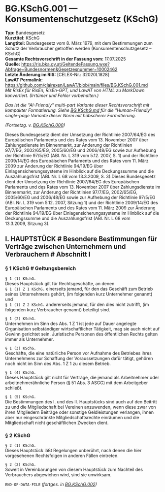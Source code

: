 # BG.KSchG.001 — Konsumentenschutzgesetz (KSchG)
**Typ:** Bundesgesetz  
**Kurztitel:** KSchG  
**Langtitel:** Bundesgesetz vom 8. März 1979, mit dem Bestimmungen zum Schutz der Verbraucher getroffen werden (Konsumentenschutzgesetz – KSchG)  
**Gesamte Rechtsvorschrift in der Fassung vom:** 17.07.2025  
**Quelle:** https://ris.bka.gv.at/GeltendeFassung.wxe?Abfrage=Bundesnormen&Gesetzesnummer=10002462  
**Letzte Änderung im RIS:** [CELEX-Nr.: 32020L1828]  
**LawAT Permalink:** https://github.com/clairexen/LawAT/blob/main/files/BG.KSchG.001.md  
*Mit RisEx für RisEn, RisEn-GPT, und LawAT von HTML zu MarkDown konvertiert. (Irrtümer und Fehler vorbehalten.)*

*Das ist die "AI-Friendly" multi-part Variante dieser Rechtsvorschrift mit kompakter Formatierung. Siehe [BG.KSchG.md](BG.KSchG.md) für die "Human-Friendly" single-page Variante dieser Norm mit hübscherer Formatierung.*

*(Fortsetzg. v. [BG.KSchG.000](BG.KSchG.000.md))*

Dieses Bundesgesetz dient der Umsetzung der Richtlinie 2007/64/EG des Europäischen Parlaments und des Rates vom 13. November 2007 über Zahlungsdienste im Binnenmarkt, zur Änderung der Richtlinien 97/7/EG, 2002/65/EG, 2005/60/EG und 2006/48/EG sowie zur Aufhebung der Richtlinie 97/5/EG (ABl. Nr. L 319 vom 5.12. 2007, S. 1) und der Richtlinie 2009/14/EG des Europäischen Parlaments und des Rates vom 11. März 2009 zur Änderung der Richtlinie 94/19/EG über Einlagensicherungssysteme im Hinblick auf die Deckungssumme und die Auszahlungsfrist (ABl. Nr. L 68 vom 13.3.2009, S. 3).Dieses Bundesgesetz dient der Umsetzung der Richtlinie 2007/64/EG des Europäischen Parlaments und des Rates vom 13. November 2007 über Zahlungsdienste im Binnenmarkt, zur Änderung der Richtlinien 97/7/EG, 2002/65/EG, 2005/60/EG und 2006/48/EG sowie zur Aufhebung der Richtlinie 97/5/EG (ABl. Nr. L 319 vom 5.12. 2007, Sitzung 1) und der Richtlinie 2009/14/EG des Europäischen Parlaments und des Rates vom 11. März 2009 zur Änderung der Richtlinie 94/19/EG über Einlagensicherungssysteme im Hinblick auf die Deckungssumme und die Auszahlungsfrist (ABl. Nr. L 68 vom 13.3.2009, Sitzung 3).

## I. HAUPTSTÜCK # Besondere Bestimmungen für Verträge zwischen Unternehmern und Verbrauchern # Abschnitt I

### § 1 KSchG # Geltungsbereich

`§ 1 (1) KSchG.`  
Dieses Hauptstück gilt für Rechtsgeschäfte, an denen  
`§ 1 (1) Z 1 KSchG.`
einerseits jemand, für den das Geschäft zum Betrieb seines Unternehmens gehört, (im folgenden kurz Unternehmer genannt) und  
`§ 1 (1) Z 2 KSchG.`
andererseits jemand, für den dies nicht zutrifft, (im folgenden kurz Verbraucher genannt) beteiligt sind.

`§ 1 (2) KSchG.`  
Unternehmen im Sinn des Abs. 1 Z 1 ist jede auf Dauer angelegte Organisation selbständiger wirtschaftlicher Tätigkeit, mag sie auch nicht auf Gewinn gerichtet sein. Juristische Personen des öffentlichen Rechts gelten immer als Unternehmer.

`§ 1 (3) KSchG.`  
Geschäfte, die eine natürliche Person vor Aufnahme des Betriebes ihres Unternehmens zur Schaffung der Voraussetzungen dafür tätigt, gehören noch nicht im Sinn des Abs. 1 Z 1 zu diesem Betrieb.

`§ 1 (4) KSchG.`  
Dieses Hauptstück gilt nicht für Verträge, die jemand als Arbeitnehmer oder arbeitnehmerähnliche Person (§ 51 Abs. 3 ASGG) mit dem Arbeitgeber schließt.

`§ 1 (5) KSchG.`  
Die Bestimmungen des I. und des II. Hauptstücks sind auch auf den Beitritt zu und die Mitgliedschaft bei Vereinen anzuwenden, wenn diese zwar von ihren Mitgliedern Beiträge oder sonstige Geldleistungen verlangen, ihnen aber nur eingeschränkte Mitgliedschaftsrechte einräumen und die Mitgliedschaft nicht geschäftlichen Zwecken dient.

### § 2 KSchG

`§ 2 (1) KSchG.`  
Dieses Hauptstück läßt Regelungen unberührt, nach denen die hier vorgesehenen Rechtsfolgen in anderen Fällen eintreten.

`§ 2 (2) KSchG.`  
Soweit in Vereinbarungen von diesem Hauptstück zum Nachteil des Verbrauchers abgewichen wird, sind sie unwirksam.

`END-OF-DATA-FILE` *(fortges. in [BG.KSchG.002](BG.KSchG.002.md))*
